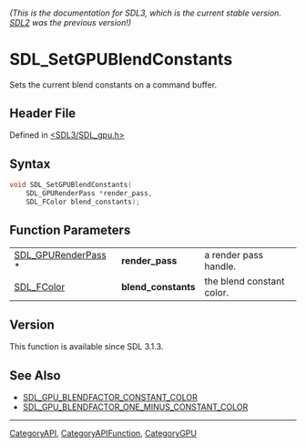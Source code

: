###### (This is the documentation for SDL3, which is the current stable version. [SDL2](https://wiki.libsdl.org/SDL2/) was the previous version!)
# SDL_SetGPUBlendConstants

Sets the current blend constants on a command buffer.

## Header File

Defined in [<SDL3/SDL_gpu.h>](https://github.com/libsdl-org/SDL/blob/main/include/SDL3/SDL_gpu.h)

## Syntax

```c
void SDL_SetGPUBlendConstants(
    SDL_GPURenderPass *render_pass,
    SDL_FColor blend_constants);
```

## Function Parameters

|                                          |                     |                           |
| ---------------------------------------- | ------------------- | ------------------------- |
| [SDL_GPURenderPass](SDL_GPURenderPass) * | **render_pass**     | a render pass handle.     |
| [SDL_FColor](SDL_FColor)                 | **blend_constants** | the blend constant color. |

## Version

This function is available since SDL 3.1.3.

## See Also

- [SDL_GPU_BLENDFACTOR_CONSTANT_COLOR](SDL_GPU_BLENDFACTOR_CONSTANT_COLOR)
- [SDL_GPU_BLENDFACTOR_ONE_MINUS_CONSTANT_COLOR](SDL_GPU_BLENDFACTOR_ONE_MINUS_CONSTANT_COLOR)

----
[CategoryAPI](CategoryAPI), [CategoryAPIFunction](CategoryAPIFunction), [CategoryGPU](CategoryGPU)

